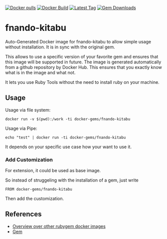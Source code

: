 [![Docker pulls](https://img.shields.io/docker/pulls/rubygem/fnando-kitabu.svg)](https://hub.docker.com/r/rubygem/fnando-kitabu/)
[![Docker Build](https://img.shields.io/docker/automated/rubygem/fnando-kitabu.svg)](https://hub.docker.com/r/rubygem/fnando-kitabu/)
[![Latest Tag](https://img.shields.io/github/tag/docker-rubygem/fnando-kitabu.svg)](https://hub.docker.com/r/rubygem/fnando-kitabu/)
[![Gem Downloads](https://img.shields.io/gem/dt/fnando-kitabu.svg)](https://rubygems.org/gems/fnando-kitabu/)
# fnando-kitabu

Auto-Generated Docker image for fnando-kitabu to allow simple usage without installation.
It is in sync with the original gem.

This allows to use a specific version of your favorite gem and ensures that this image will be supported in future.
The image is generated automatically from a github repository by Docker Hub.
This ensures that you exactly know what is in the image and what not.

It lets you use Ruby Tools without the need to install ruby on your machine.

## Usage

Usage via file system:

`docker run -v $(pwd):/work -ti docker-gems/fnando-kitabu`

Usage via Pipe:

`echo "test" | docker run -ti docker-gems/fnando-kitabu`

It depends on your specific use case how your want to use it.

### Add Customization

For extension, it could be used as base image.

So instead of struggeling with the installation of a gem, just write

`FROM docker-gems/fnando-kitabu`

Then add the customization.

## References

 - [Overview over other rubygem docker images](https://github.com/thinkbot/docker-rubygem)
 - [Gem](https://rubygems.org/gems/fnando-kitabu/)
